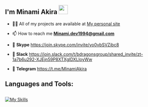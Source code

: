 <h2> I'm Minami Akira <img src="https://media.giphy.com/media/hvRJCLFzcasrR4ia7z/giphy.gif" width="30px"></h2>

- 👨‍💻 All of my projects are available at [My personal site](https://minamiakira.netlify.app)

- 📫 How to reach me **Minami.dev1994@gmail.com**

- 💖 **Skype** https://join.skype.com/invite/yo0vbSVZibc8

- 💖 **Slack** https://join.slack.com/t/bdragonsgroup/shared_invite/zt-1a7b6u292-XJEjn59P8XTXgIDXLIoyWw

- 💖 **Telegram** https://t.me/MinamiAkira


## Languages and Tools:
## 

[![My Skills](https://skillicons.dev/icons?i=js,html,css,ts,nextjs,react,unity,tailwind,graphql,astro,nodejs,git,express,postgres)](https://skillicons.dev)
